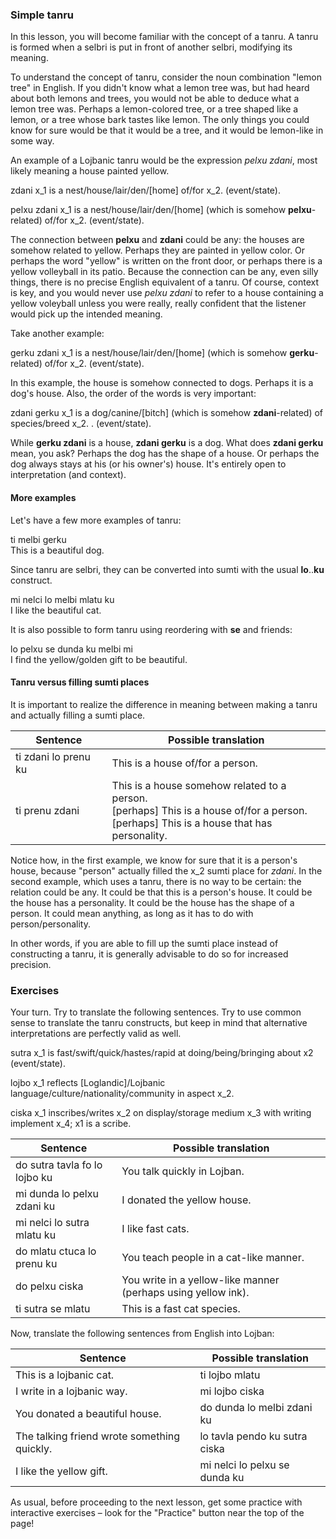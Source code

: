 <!--
### Transforming selbri
-->

<!--
The simplest type of selbri are those formed by a single word, such as the selbri _tavla_ inside the bridi _mi tavla do_.
In the previous lesson, you learned how to derive slightly more complex tanru using the words _se_, _te_, _ve_ and _re_.
In this lesson, you will learn yet another type of transformation: tanru.
-->


<!--
(there is no earlier lesson about brivla)

### Selbri and Brivla

Let's focus more in the selbri structure for now. 
Recall that, selbri is predicate relationship, for which it has sumti places: *some selbri = x_1 something x_2 something x_3 (and so on).*

The simplest type of selbri is the one formed by a single word: a brivla. For instance, **zdani**, **pelxu** are all examples of brivla.
So far, you've seen examples of selbri which were not form by simple brivla, for example: **se dunda**, where **dunda** is a brivla, and **se** is a cmavo.

When one combines two selbri, the result will be a tanru (which is a kind of selbri).
An example: **pelxu zdani** would be a **zdani** which is somehow **pelxu**-like or **pelxu**-related.
-->

### Simple tanru

In this lesson, you will become familiar with the concept of a tanru.
A tanru is formed when a selbri is put in front of another selbri, modifying its meaning.
<!--
A tanru is itself a selbri, and can combine with other selbri or tanru to form more complex tanru.
Thus _zdani vecnu_ is a tanru, as well as _pelxu zdani vecnu_, which is made from the tanru _pelxu zdani_ and the single brivla word _vecnu_.
-->
To understand the concept of tanru, consider the noun combination "lemon tree" in English.
If you didn't know what a lemon tree was, but had heard about both lemons and trees, you would not be able to deduce what a lemon tree was.
Perhaps a lemon-colored tree, or a tree shaped like a lemon, or a tree whose bark tastes like lemon.
The only things you could know for sure would be that it would be a tree, and it would be lemon-like in some way.

<!--
A tanru is closely analogous to this.
It cannot be said exactly what a _pelxu zdani_ is, but it can be said that it is definitely a _zdani_, and that it's _zdani_-like in some way.
And it could be _zdani_-like in any way.
In theory, no matter how silly or absurd the connection to zdani was, it could still truly be a _pelxu zdani_.
However, it must actually be a vecnu in the ordinary sense in order for the tanru to apply.
You could gloss zdani vecnu as home seller, or even better but worse sounding a home-type-of seller.
The place structure of a tanru is always that of the rightmost selbri.
It's also said that the left selbri modifies the right selbri.
-->

An example of a Lojbanic tanru would be the expression _pelxu zdani_, most likely meaning a house painted yellow.

<!--
We'll focus in a simple kind of tanru: two brivla tanru.
-->

<span class="definition-head">zdani</span> x_1 is a nest/house/lair/den/[home] of/for x_2.  (event/state).

<span class="definition-head">pelxu zdani</span> x_1 is a nest/house/lair/den/[home] (which is somehow **pelxu**-related) of/for x_2.  (event/state).

The connection between **pelxu** and **zdani** could be any: the houses are somehow related to yellow.
Perhaps they are painted in yellow color.
Or perhaps the word "yellow" is written on the front door, or perhaps there is a yellow volleyball in its patio.
Because the connection can be any, even silly things, there is no precise English equivalent of a tanru.
Of course, context is key, and you would never use _pelxu zdani_ to refer to a house containing a yellow voleyball unless you were really, really confident that the listener would pick up the intended meaning.

Take another example:

<span class="definition-head">gerku zdani</span> x_1 is a nest/house/lair/den/[home] (which is somehow **gerku**-related) of/for x_2.  (event/state).

In this example, the house is somehow connected to dogs.
Perhaps it is a dog's house.
Also, the order of the words is very important:

<span class="definition-head">zdani gerku</span> x_1 is a dog/canine/[bitch] (which is somehow **zdani**-related) of species/breed x_2. .  (event/state).

While **gerku zdani** is a house, **zdani gerku** is a dog.
What does **zdani gerku** mean, you ask?
Perhaps the dog has the shape of a house.
Or perhaps the dog always stays at his (or his owner's) house.
It's entirely open to interpretation (and context).

#### More examples

Let's have a few more examples of tanru:

<div class="translation-source">
ti melbi gerku
</div>
<div class="translation-target">
This is a beautiful dog.
</div>

Since tanru are selbri, they can be converted into sumti with the usual **lo**..**ku** construct.

<div class="translation-source">
mi nelci lo melbi mlatu ku
</div>
<div class="translation-target">
I like the beautiful cat.
</div>

It is also possible to form tanru using reordering with **se** and friends:

<div class="translation-source">
lo pelxu se dunda ku melbi mi
</div>
<div class="translation-target">
I find the yellow/golden gift to be beautiful.
</div>


#### Tanru versus filling sumti places

It is important to realize the difference in meaning between making a tanru and actually filling a sumti place.

|Sentence|Possible translation|
|--------|-----------|
|ti zdani lo prenu ku|This is a house of/for a person.|
|ti prenu zdani|This is a house somehow related to a person. <br/> [perhaps] This is a house of/for a person. <br/> [perhaps] This is a house that has personality.|

Notice how, in the first example, we know for sure that it is a person's house, because "person" actually filled the x_2 sumti place for _zdani_.
In the second example, which uses a tanru, there is no way to be certain: the relation could be any.
It could be that this is a person's house.
It could be the house has a personality.
It could be the house has the shape of a person.
It could mean anything, as long as it has to do with person/personality.

In other words, if you are able to fill up the sumti place instead of constructing a tanru, it is generally advisable to do so for increased precision.
<!-- Unless you want to purposely be vague... or unless context leaves the meaning of a tanru very clear. -->

### Exercises

Your turn.
Try to translate the following sentences.
Try to use common sense to translate the tanru constructs, but keep in mind that alternative interpretations are perfectly valid as well.

<span class="definition-head">sutra</span> x_1 is fast/swift/quick/hastes/rapid at doing/being/bringing about x2 (event/state).

<span class="definition-head">lojbo</span> x_1 reflects [Loglandic]/Lojbanic language/culture/nationality/community in aspect x_2.

<span class="definition-head">ciska</span> x_1 inscribes/writes x_2 on display/storage medium x_3 with writing implement x_4; x1 is a scribe.

|Sentence|Possible translation|
|--------|-----------|
|do sutra tavla fo lo lojbo ku|<span class="spoiler-answer">You talk quickly in Lojban.</span>|
|mi dunda lo pelxu zdani ku |<span class="spoiler-answer">I donated the yellow house.</span>|
|mi nelci lo sutra mlatu ku|<span class="spoiler-answer">I like fast cats.</span>|
|do mlatu ctuca lo prenu ku|<span class="spoiler-answer">You teach people in a cat-like manner.</span>|
|do pelxu ciska|<span class="spoiler-answer">You write in a yellow-like manner (perhaps using yellow ink).</span>|
|ti sutra se mlatu|<span class="spoiler-answer">This is a fast cat species.</span>|

Now, translate the following sentences from English into Lojban:

|Sentence|Possible translation|
|--------|-----------|
|This is a lojbanic cat.|<span class="spoiler-answer">ti lojbo mlatu</span>|
|I write in a lojbanic way.|<span class="spoiler-answer">mi lojbo ciska</span>|
|You donated a beautiful house.|<span class="spoiler-answer">do dunda lo melbi zdani ku</span>|
|The talking friend wrote something quickly.|<span class="spoiler-answer">lo tavla pendo ku sutra ciska</span>|
|I like the yellow gift.|<span class="spoiler-answer">mi nelci lo pelxu se dunda ku</span>|

As usual, before proceeding to the next lesson, get some practice with interactive exercises &ndash; look for the "Practice" button near the top of the page!
